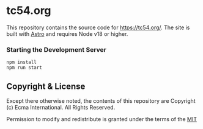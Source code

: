 # tc54.org

This repository contains the source code for https://tc54.org/. The site is built with [Astro](https://astro.build/) and
requires Node v18 or higher.

### Starting the Development Server

```shell
npm install
npm run start
```

## Copyright & License

Except there otherwise noted, the contents of this repository are Copyright (c) Ecma International. All Rights Reserved.

Permission to modify and redistribute is granted under the terms of the [MIT](https://github.com/Ecma-TC54/tc54.org/blob/master/LICENSE)
